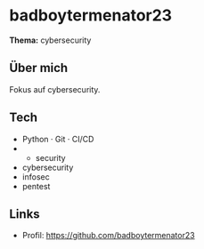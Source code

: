 # badboytermenator23

**Thema:** cybersecurity

## Über mich
Fokus auf cybersecurity.

## Tech
- Python · Git · CI/CD
- - security
- cybersecurity
- infosec
- pentest

## Links
- Profil: https://github.com/badboytermenator23
